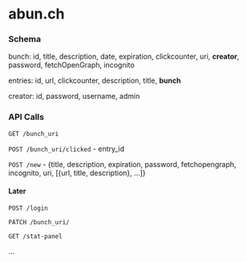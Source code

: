 # abun.ch

### Schema

bunch: id, title, description, date, expiration, clickcounter, uri, **creator**, password, fetchOpenGraph, incognito

entries: id, url, clickcounter, description, title, **bunch**

creator: id, password, username, admin

### API Calls

`GET /bunch_uri`

`POST /bunch_uri/clicked` - entry_id

`POST /new` - {title, description, expiration, password, fetchopengraph, incognito, uri, [{url, title, description}, ...]}


#### Later
`POST /login` 

`PATCH /bunch_uri/`

`GET /stat-panel`

...